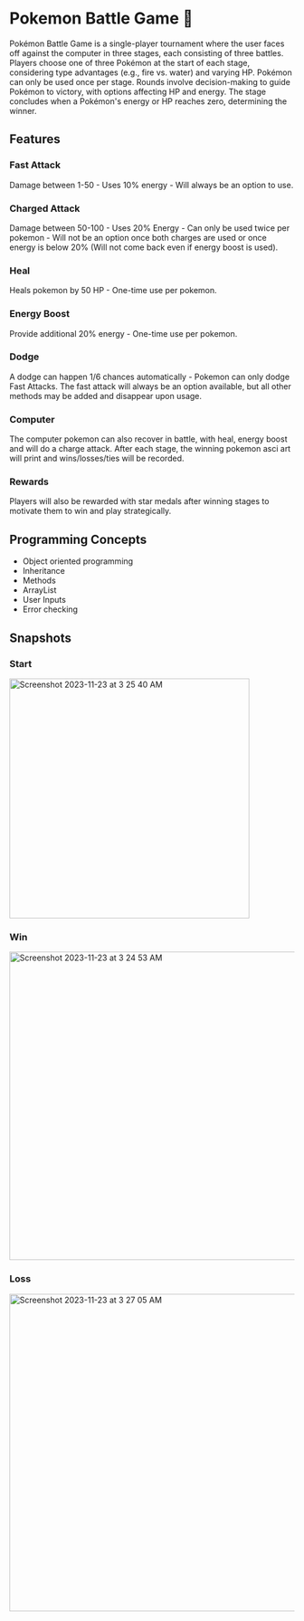 # Pokemon Battle Game 👾
Pokémon Battle Game is a single-player tournament where the user faces off against the computer in three stages, each consisting of three battles. Players choose one of three Pokémon at the start of each stage, considering type advantages (e.g., fire vs. water) and varying HP. Pokémon can only be used once per stage. Rounds involve decision-making to guide Pokémon to victory, with options affecting HP and energy. The stage concludes when a Pokémon's energy or HP reaches zero, determining the winner.

## Features

### Fast Attack
Damage between 1-50 - Uses 10% energy - Will always be an option to use.

### Charged Attack
Damage between 50-100 - Uses 20% Energy - Can only be used twice per pokemon - Will not be an option once both charges are used or once energy is below 20% (Will not come back even if energy boost is used).

### Heal
Heals pokemon by 50 HP - One-time use per pokemon.

### Energy Boost
Provide additional 20% energy - One-time use per pokemon.

### Dodge
A dodge can happen 1/6 chances automatically - Pokemon can only dodge Fast Attacks. The fast attack will always be an option available, but all other methods may be added and disappear upon usage. 

### Computer 
The computer pokemon can also recover in battle, with heal, energy boost and will do a charge attack. After each stage, the winning pokemon asci art will print and wins/losses/ties will be recorded. 

### Rewards
Players will also be rewarded with star medals after winning stages to motivate them to win and play strategically.


## Programming Concepts
- Object oriented programming
- Inheritance
- Methods
- ArrayList
- User Inputs
- Error checking
  
## Snapshots

### Start
<img width="424" alt="Screenshot 2023-11-23 at 3 25 40 AM" src="https://github.com/arj5/pokemon-battle-game/assets/107235667/b25a9f1d-fb3a-4b09-8f74-6dffdf3c7103">

### Win
<img width="545" alt="Screenshot 2023-11-23 at 3 24 53 AM" src="https://github.com/arj5/pokemon-battle-game/assets/107235667/7f0d3152-79df-4171-8bb2-57b5a5b8b0f6">

### Loss
<img width="561" alt="Screenshot 2023-11-23 at 3 27 05 AM" src="https://github.com/arj5/pokemon-battle-game/assets/107235667/2dcd498b-1d6a-49e5-93ad-73453eb119f8">

